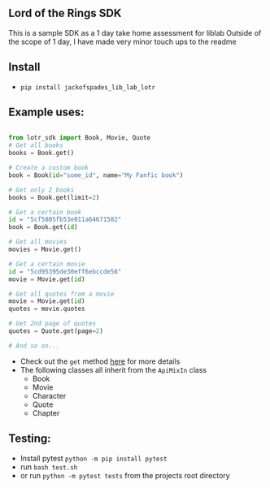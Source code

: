 ## Lord of the Rings SDK
This is a sample SDK as a 1 day take home assessment for liblab
Outside of the scope of 1 day, I have made very minor touch ups to the readme

## Install
* `pip install jackofspades_lib_lab_lotr`

## Example uses:
```python

from lotr_sdk import Book, Movie, Quote
# Get all books
books = Book.get()

# Create a custom book
book = Book(id="some_id", name="My Fanfic book")

# Get only 2 books
books = Book.get(limit=2)

# Get a certain book
id = "5cf5805fb53e011a64671582"
book = Book.get(id)

# Get all movies
movies = Movie.get()

# Get a certain movie
id = "5cd95395de30eff6ebccde56"
movie = Movie.get(id)

# Get all quotes from a movie
movie = Movie.get(id)
quotes = movie.quotes

# Get 2nd page of quotes
quotes = Quote.get(page=2)

# And so on...
```
* Check out the `get` method [here](https://github.com/JackofSpades707/jackofspades707-liblab-sdk/blob/master/lotr_sdk/mixins.py) for more details
* The following classes all inherit from the `ApiMixIn` class
  - Book
  - Movie
  - Character
  - Quote
  - Chapter

## Testing:
* Install pytest `python -m pip install pytest`
* run `bash test.sh`
* or run `python -m pytest tests` from the projects root directory
